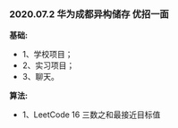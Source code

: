 ### 2020.07.2 华为成都异构储存  优招一面
**基础:**
* 1、学校项目；
* 2、实习项目；
* 3、聊天。

**算法:**
* 1、LeetCode 16 三数之和最接近目标值